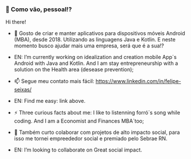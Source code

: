 ###  👋 Como vão, pessoal!?
Hi there!

- 🔭 Gosto de criar e manter aplicativos para dispositivos móveis Android (MBA), desde 2018. Utilizando as linguagens Java e Kotlin.
E neste momento busco ajudar mais uma empresa, será que é a sua!?

* EN: I’m currently working on idealization and creation mobile App´s Android with Java and Kotlin. And I am stay entrepreneurship with a solution on the Health area (desease prevention);

- 📫 Segue meu contato mais fácil: https://www.linkedin.com/in/felipe-seixas/ 
* EN: Find me easy: link above.

- ⚡ Three curious facts about me: I like to listenning forró´s song while coding. And I am a Economist and Finances MBA´too;

- 👯 Também curto colaborar com projetos de alto impacto social, para isso me tornei empreededor social e premiado pelo Sebrae RN.
* EN: I’m looking to collaborate on Great social impact.
